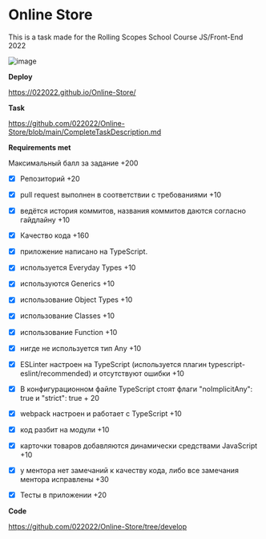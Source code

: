 # Online Store #

This is a task made for the Rolling Scopes School Course JS/Front-End 2022 


![image](https://user-images.githubusercontent.com/99475472/179574433-9cdad246-ebbc-498c-b861-e6069f340ffa.png)


**Deploy**

https://022022.github.io/Online-Store/



**Task**

https://github.com/022022/Online-Store/blob/main/CompleteTaskDescription.md



**Requirements met**

Максимальный балл за задание +200

- [x] Репозиторий +20
- [x] pull request выполнен в соответствии с требованиями +10
- [x] ведётся история коммитов, названия коммитов даются согласно гайдлайну +10
- [x] Качество кода +160
- [x] приложение написано на TypeScript.
- [x] используется Everyday Types +10
- [x] используются Generics +10
- [x] использование Object Types +10
- [x] использование Classes +10
- [x] использование Function +10
- [x] нигде не используется тип Any +10
- [x] ESLinter настроен на TypeScript (используется плагин typescript-eslint/recommended) и отсутствуют ошибки +10
- [x] В конфигурационном файле TypeScript стоят флаги "noImplicitAny": true и "strict": true + 20
- [x] webpack настроен и работает с TypeScript +10
- [x] код разбит на модули +10
- [x] карточки товаров добавляются динамически средствами JavaScript +10
- [x] у ментора нет замечаний к качеству кода, либо все замечания ментора исправлены +30
- [x] Тесты в приложении +20



**Code**

https://github.com/022022/Online-Store/tree/develop
